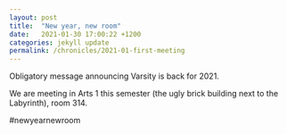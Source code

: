 ```yaml
---
layout: post
title:  "New year, new room"
date:   2021-01-30 17:00:22 +1200
categories: jekyll update
permalink: /chronicles/2021-01-first-meeting
---
```


Obligatory message announcing Varsity is back for 2021. 

We are meeting in Arts 1 this semester (the ugly brick building next to the Labyrinth), room 314.

#newyearnewroom